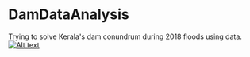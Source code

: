 # DamDataAnalysis
Trying to solve Kerala's dam conundrum during 2018 floods using data.
[![Alt text](https://www.dropbox.com/s/s5y334x3ulg0i8m/IDUKKI.png?dl=0)](https://www.dropbox.com/s/s5y334x3ulg0i8m/IDUKKI.png?dl=0)
